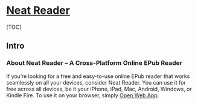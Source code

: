 # [Neat Reader](https://www.neat-reader.com)

[TOC]



## Intro

### About Neat Reader – A Cross-Platform Online EPub Reader

If you’re looking for a free and easy-to-use online EPub reader that works seamlessly on all your devices, consider Neat Reader. You can use it for free across all devices, be it your iPhone, iPad, Mac, Android, Windows, or Kindle Fire. To use it on your browser, simply [Open Web App](https://www.neat-reader.com/webapp).

